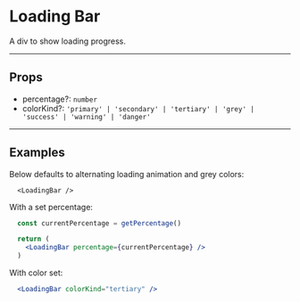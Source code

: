 # Loading Bar

A div to show loading progress.

---

## Props

- percentage?: `number`
- colorKind?: `'primary' | 'secondary' | 'tertiary' | 'grey' | 'success' | 'warning' | 'danger'`

---

## Examples

Below defaults to alternating loading animation and grey colors:
```jxs
  <LoadingBar />
```

With a set percentage:
```jsx
  const currentPercentage = getPercentage()

  return (
    <LoadingBar percentage={currentPercentage} />
  )
```

With color set:
```jsx
  <LoadingBar colorKind="tertiary" />
```
